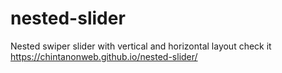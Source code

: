 # nested-slider
Nested swiper slider with vertical and horizontal layout
check it https://chintanonweb.github.io/nested-slider/
